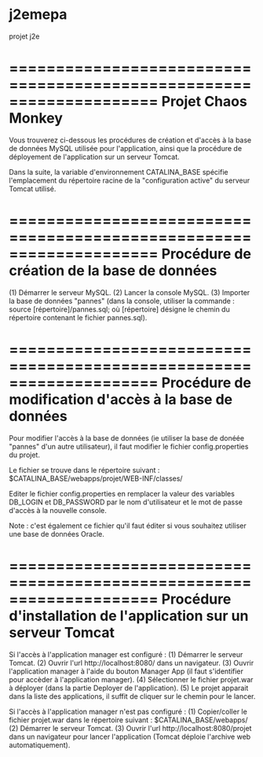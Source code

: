 # j2emepa
projet j2e

====================================================================
                       Projet Chaos Monkey
====================================================================
Vous trouverez ci-dessous les procédures de création et d'accès à la
base de données MySQL utilisée pour l'application, ainsi que la
procédure de déployement de l'application sur un serveur Tomcat.

Dans la suite, la variable d'environnement CATALINA_BASE spécifie 
l'emplacement du répertoire racine de la "configuration active" du
serveur Tomcat utilisé.


====================================================================
          Procédure de création de la base de données
====================================================================
(1) Démarrer le serveur MySQL.
(2) Lancer la console MySQL.
(3) Importer la base de données "pannes" (dans la console, utiliser
la commande : source [répertoire]/pannes.sql; où [répertoire] désigne
le chemin du répertoire contenant le fichier pannes.sql).


====================================================================
       Procédure de modification d'accès à la base de données
====================================================================
Pour modifier l'accès à la base de données (ie utiliser la base de
donéée "pannes" d'un autre utilisateur), il faut modifier le fichier
config.properties du projet.

Le fichier se trouve dans le répertoire suivant :
$CATALINA_BASE/webapps/projet/WEB-INF/classes/

Editer le fichier config.properties en remplacer la valeur des
variables DB_LOGIN et DB_PASSWORD par le nom d'utilisateur et le mot
de passe d'accès à la nouvelle console.

Note : c'est également ce fichier qu'il faut éditer si vous souhaitez
utiliser une base de données Oracle.


====================================================================
  Procédure d'installation de l'application sur un serveur Tomcat
====================================================================
Si l'accès à l'application manager est configuré :
(1) Démarrer le serveur Tomcat.
(2) Ouvrir l'url http://localhost:8080/ dans un navigateur.
(3) Ouvrir l'application manager à l'aide du bouton Manager App (il
faut s'identifier pour accèder à l'application manager).
(4) Sélectionner le fichier projet.war à déployer (dans la partie
Deployer de l'application).
(5) Le projet apparait dans la liste des applications, il suffit de
cliquer sur le chemin pour le lancer.

Si l'accès à l'application manager n'est pas configuré :
(1) Copier/coller le fichier projet.war dans le répertoire 
suivant : $CATALINA_BASE/webapps/
(2) Démarrer le serveur Tomcat.
(3) Ouvrir l'url http://localhost:8080/projet dans un navigateur
pour lancer l'application (Tomcat déploie l'archive web
automatiquement).

